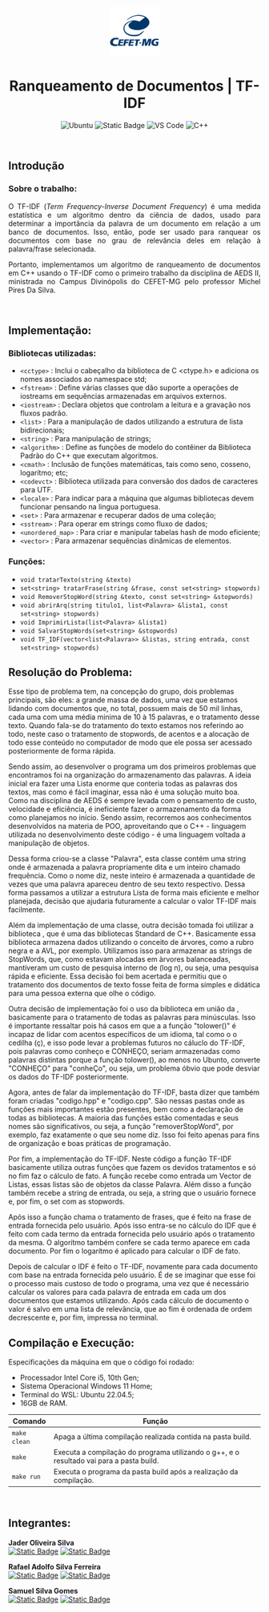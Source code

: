 <p align="center"> 
  <img src="assets/image.png" alt="CEFET-MG" width="100px" height="100px">
</p>


<h1 align="center" font-size="200em"><b>Ranqueamento de Documentos | TF-IDF</b></h1>


<div align="center">

![Ubuntu](https://img.shields.io/badge/ubuntu-orange?style=for-the-badge&logo=ubuntu&logoColor=white)
![Static Badge](https://img.shields.io/badge/makefile-orangered?style=for-the-badge&logoColor=white)
![VS Code](https://img.shields.io/badge/vs%20code-royalblue?style=for-the-badge&logoColor=white)
![C++](https://img.shields.io/badge/C%2B%2B-blue?style=for-the-badge&logo=c%2B%2B&logoColor=white)


</div>

<br>

## Introdução

### Sobre o trabalho:
<p align="justify">
O TF-IDF (<i>Term Frequency-Inverse Document Frequency</i>) é uma medida estatística e um algoritmo dentro da ciência de dados, usado para determinar a importância da palavra de um documento em relação a um banco de documentos. Isso, então, pode ser usado para ranquear os documentos com base no grau de relevância deles em relação à palavra/frase selecionada.
</p>

<p align="justify">
Portanto, implementamos um algoritmo de ranqueamento de documentos em C++ usando o TF-IDF como o primeiro trabalho da disciplina de AEDS II, ministrada no Campus Divinópolis do CEFET-MG pelo professor Michel Pires Da Silva.
</p>

<br>

## Implementação:

### Bibliotecas utilizadas:
- `<cctype>` : Inclui o cabeçalho da biblioteca de C <ctype.h> e adiciona os nomes associados ao namespace std;
- `<fstream>` : Define várias classes que dão suporte a operações de iostreams em sequências armazenadas em arquivos externos.
- `<iostream>` : Declara objetos que controlam a leitura e a gravação nos fluxos padrão.
- `<list>` : Para a manipulação de dados utilizando a estrutura de lista bidirecionais;
- `<string>` : Para manipulação de strings;
- `<algorithm>` : Define as funções de modelo do contêiner da Biblioteca Padrão do C++ que executam algoritmos.
- `<cmath>` : Inclusão de funções matemáticas, tais como seno, cosseno, logarítmo; etc;
- `<codevct>` : Biblioteca utilizada para conversão dos dados de caracteres para UTF.
- `<locale>` : Para indicar para a máquina que algumas bibliotecas devem funcionar pensando na lingua portuguesa.
- `<set>` : Para armazenar e recuperar dados de uma coleção;
- `<sstream>` : Para operar em strings como fluxo de dados;
- `<unordered_map>` : Para criar e manipular tabelas hash de modo eficiente;
- `<vector>` : Para armazenar sequências dinâmicas de elementos.

### Funções:

- ```void tratarTexto(string &texto)```
- ```set<string> tratarFrase(string &frase, const set<string> stopwords) ```
- ```void RemoverStopWord(string &texto, const set<string> &stopwords)```
- ```void abrirArq(string titulo1, list<Palavra> &lista1, const set<string> stopwords)```
- ```void ImprimirLista(list<Palavra> &lista1)```
- ```void SalvarStopWords(set<string> &stopwords)```
- ```void TF_IDF(vector<list<Palavra>> &listas, string entrada, const set<string> stopwords)```


## Resolução do Problema:

Esse tipo de problema tem, na concepção do grupo, dois problemas principais, são eles: a grande massa de dados, uma vez que estamos lidando com documentos que, no total, possuem mais de 50 mil linhas, cada uma com uma média minima de 10 à 15 palavras, e o tratamento desse texto. Quando fala-se do tratamento do texto estamos nos referindo ao todo, neste caso o tratamento de stopwords, de acentos e a alocação de todo esse conteúdo no computador de modo que ele possa ser acessado posteriormente de forma rápida.

Sendo assim, ao desenvolver o programa um dos primeiros problemas que encontramos foi na organização do armazenamento das palavras. A ideia inicial era fazer uma Lista enorme que conteria todas as palavras dos textos, mas como é fácil imaginar, essa não é uma solução muito boa. Como na disciplina de AEDS é sempre levada com o pensamento de custo, velocidade e eficiência, é ineficiente fazer o armazenamento da forma como planejamos no início. Sendo assim, recorremos aos conhecimentos desenvolvidos na materia de POO, aproveitando que o C++ - linguagem utilizada no desenvolvimento deste código - é uma linguagem voltada a manipulação de objetos.

Dessa forma criou-se a classe "Palavra", esta classe contém uma string onde é armazenada a palavra propriamente dita e um inteiro chamado frequência. Como o nome diz, neste inteiro é armazenada a quantidade de vezes que uma palavra apareceu dentro de seu texto respectivo. Dessa forma passamos a utilizar a estrutura Lista de forma mais eficiente e melhor planejada, decisão que ajudaria futuramente a calcular o valor TF-IDF mais facilmente.

Além da implementação de uma classe, outra decisão tomada foi utilizar a biblioteca <set>, que é uma das bibliotecas Standard de C++. Basicamente essa biblioteca armazena dados utilizando o conceito de árvores, como a rubro negra e a AVL, por exemplo. Utilizamos isso para armazenar as strings de StopWords, que, como estavam alocadas em àrvores balanceadas, mantiveram um custo de pesquisa interno de (log n), ou seja, uma pesquisa rápida e eficiente. Essa decisão foi bem acertada e permitiu que o tratamento dos documentos de texto fosse feita de forma símples e didática para uma pessoa externa que olhe o código.

Outra decisão de implementação foi o uso da biblioteca <locale> em união da <codevct>, basicamente para o tratamento de todas as palavras para minúsculas. Isso é importante ressaltar pois há casos em que a a função "tolower()" é incapaz de lidar com acentos específicos de um idioma, tal como o o cedilha (ç), e isso pode levar a problemas futuros no cáluclo do TF-IDF, pois palavras como conheço e CONHEÇO, seriam armazenadas como palavras distintas porque a função tolower(), ao menos no Ubunto, converte "CONHEÇO" para "conheÇo", ou seja, um problema óbvio que pode desviar os dados do TF-IDF posteriormente.

Agora, antes de falar da implementação do TF-IDF, basta dizer que também foram criadas "codigo.hpp" e "codigo.cpp". São nessas pastas onde as funções mais importantes estão presentes, bem como a declaração de todas as bibliotecas. A maioria das funções estão comentadas e seus nomes são significativos, ou seja, a função "removerStopWord", por exemplo, faz exatamente o que seu nome diz. Isso foi feito apenas para fins de organização e boas práticas de programação.

Por fim, a implementação do TF-IDF. Neste código a função TF-IDF basicamente utiliza outras funções que fazem os devidos tratamentos e só no fim faz o cálculo de fato. A função recebe como entrada um Vector de Listas, essas listas são de objetos da classe Palavra. Além disso a função também recebe a string de entrada, ou seja, a string que o usuário fornece e, por fim, o set com as stopwords. 

Após isso a função chama o tratamento de frases, que é feito na frase de entrada fornecida pelo usuário. Após isso entra-se no cálculo do IDF que é feito com cada termo da entrada fornecida pelo usuário após o tratamento da mesma. O algorítmo também confere se cada termo aparece em cada documento. Por fim o logarítmo é aplicado para calcular o IDF de fato.

Depois de calcular o IDF é feito o TF-IDF, novamente para cada documento com base na entrada fornecida pelo usuário. É de se imaginar que esse foi o processo mais custoso de todo o programa, uma vez que é necessário calcular os valores para cada palavra de entrada em cada um dos documentos que estamos utilizando. Após cada cálculo de documento o valor é salvo em uma lista de relevância, que ao fim é ordenada de ordem decrescente e, por fim, impressa no terminal.

<p aligh='justify'>

</p>

## Compilação e Execução:

 Especificações da máquina em que o código foi rodado:
  * Processador Intel Core i5, 10th Gen;
  * Sistema Operacional Windows 11 Home;
  * Terminal do WSL: Ubuntu 22.04.5;
  * 16GB de RAM.

| Comando                |  Função                                                                                           |                     
  | -----------------------| ------------------------------------------------------------------------------------------------- |
  |  `make clean`          | Apaga a última compilação realizada contida na pasta build.                                       |
  |  `make`                | Executa a compilação do programa utilizando o g++, e o resultado vai para a pasta build.          |
  |  `make run`            | Executa o programa da pasta build após a realização da compilação.                                |


<br>

## Integrantes:

**Jader Oliveira Silva**  
[![Static Badge](https://img.shields.io/badge/%7C%200livas-black?style=flat-square&logo=github)](https://github.com/0livas)
[![Static Badge](https://img.shields.io/badge/%7C%20jaderoliveira28%40gmail.com%20%20-black?style=flat-square&logo=gmail)](mailto:jaderoliveira28@gmail.com)

**Rafael Adolfo Silva Ferreira**  
[![Static Badge](https://img.shields.io/badge/%7C%20Radsfer-black?style=flat-square&logo=github)](https://github.com/Radsfer)
[![Static Badge](https://img.shields.io/badge/%7C%20rafael.ferreira11.98%40gmail.com%20-black?style=flat-square&logo=gmail)](mailto:rafael.ferreira11.98@gmail.com )

**Samuel Silva Gomes**  
[![Static Badge](https://img.shields.io/badge/%7C%20samuelsilvg-black?style=flat-square&logo=github)](https://github.com/samuelsilvg)
[![Static Badge](https://img.shields.io/badge/%7C%20silvagomes881%40gmail.com%20-black?style=flat-square&logo=gmail)](mailto:silvagomes881@gmail.com)
